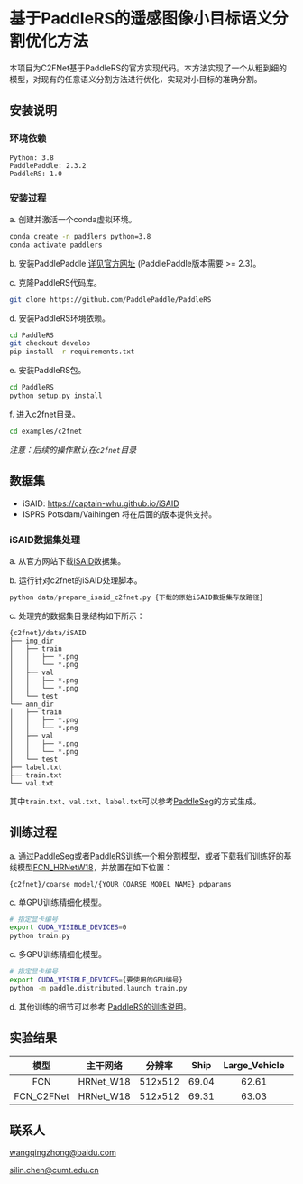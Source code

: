 # 基于PaddleRS的遥感图像小目标语义分割优化方法
本项目为C2FNet基于PaddleRS的官方实现代码。本方法实现了一个从粗到细的模型，对现有的任意语义分割方法进行优化，实现对小目标的准确分割。

## 安装说明
### 环境依赖
```
Python: 3.8  
PaddlePaddle: 2.3.2
PaddleRS: 1.0
```

### 安装过程
a. 创建并激活一个conda虚拟环境。
```bash
conda create -n paddlers python=3.8
conda activate paddlers
```
b. 安装PaddlePaddle [详见官方网址](https://www.paddlepaddle.org.cn/en/install/quick?docurl=/documentation/docs/en/install/pip/linux-pip_en.html) (PaddlePaddle版本需要 >= 2.3)。

c. 克隆PaddleRS代码库。
```bash
git clone https://github.com/PaddlePaddle/PaddleRS
```

d. 安装PaddleRS环境依赖。
```bash
cd PaddleRS
git checkout develop
pip install -r requirements.txt
```

e. 安装PaddleRS包。
```bash
cd PaddleRS
python setup.py install
```

f. 进入c2fnet目录。
```bash
cd examples/c2fnet
```

*注意：后续的操作默认在`c2fnet`目录*

## 数据集

+ iSAID: https://captain-whu.github.io/iSAID
+ ISPRS Potsdam/Vaihingen 将在后面的版本提供支持。

### iSAID数据集处理

a. 从官方网站下载[iSAID](https://captain-whu.github.io/iSAID)数据集。

b. 运行针对c2fnet的iSAID处理脚本。

```python
python data/prepare_isaid_c2fnet.py {下载的原始iSAID数据集存放路径}
```

c. 处理完的数据集目录结构如下所示：

```
{c2fnet}/data/iSAID
├── img_dir
│   ├── train
│   │   ├── *.png
│   │   └── *.png
│   ├── val
│   │   ├── *.png
│   │   └── *.png
│   └── test
└── ann_dir
│   ├── train
│   │   ├── *.png
│   │   └── *.png
│   ├── val
│   │   ├── *.png
│   │   └── *.png
│   └── test
├── label.txt
├── train.txt
└── val.txt
```

其中`train.txt`、`val.txt`、`label.txt`可以参考[PaddleSeg](https://github.com/PaddlePaddle/PaddleSeg/blob/release/2.6/docs/data/marker/marker_cn.md)的方式生成。

## 训练过程

a. 通过[PaddleSeg](https://github.com/PaddlePaddle/PaddleSeg)或者[PaddleRS](https://github.com/PaddlePaddle/PaddleRS/tree/release/1.0/tutorials/train)训练一个粗分割模型，或者下载我们训练好的基线模型[FCN_HRNetW18](https://paddlers.bj.bcebos.com/pretrained/seg/isaid/weights/fcn_hrnet_isaid.pdparams)，并放置在如下位置：

```
{c2fnet}/coarse_model/{YOUR COARSE_MODEL NAME}.pdparams
```

c. 单GPU训练精细化模型。
```bash
# 指定显卡编号
export CUDA_VISIBLE_DEVICES=0
python train.py
```

c. 多GPU训练精细化模型。
```bash
# 指定显卡编号
export CUDA_VISIBLE_DEVICES={要使用的GPU编号}
python -m paddle.distributed.launch train.py
```

d. 其他训练的细节可以参考 [PaddleRS的训练说明](/tutorials/train/README.md)。

## 实验结果

| 模型 | 主干网络 | 分辨率 | Ship | Large_Vehicle | Small_Vehicle | Helicopter | Swimming_Pool |Plane| Harbor | Links |
|:-:|:-:|:-:|:-:|:-:|:-:|:-:|:-:|:-:|:-:|:-:|
|FCN       |HRNet_W18|512x512|69.04|62.61|48.75|23.14|44.99|83.35|58.61|[model](https://paddlers.bj.bcebos.com/pretrained/seg/isaid/weights/fcn_hrnet_isaid.pdparams)|
|FCN_C2FNet|HRNet_W18|512x512|69.31|63.03|50.90|23.53|45.93|83.82|59.62|[model](https://paddlers.bj.bcebos.com/pretrained/seg/isaid/weights/c2fnet_fcn_hrnet_isaid.pdparams)|

## 联系人

wangqingzhong@baidu.com

silin.chen@cumt.edu.cn
